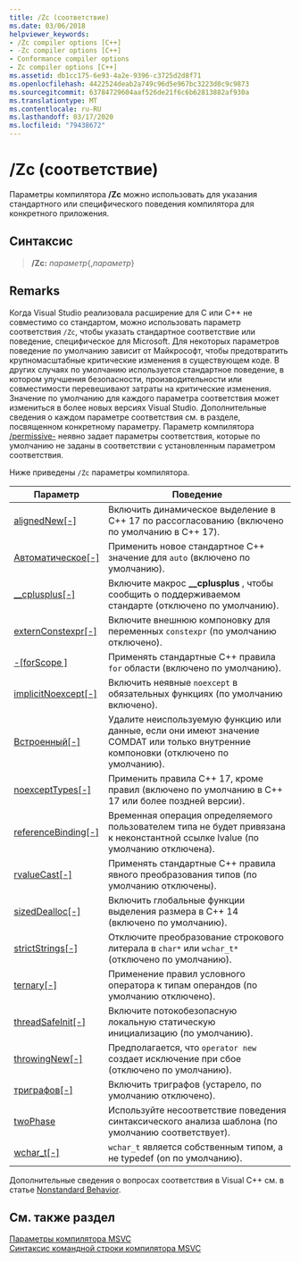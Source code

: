 ```yaml
---
title: /Zc (соответствие)
ms.date: 03/06/2018
helpviewer_keywords:
- /Zc compiler options [C++]
- -Zc compiler options [C++]
- Conformance compiler options
- Zc compiler options [C++]
ms.assetid: db1cc175-6e93-4a2e-9396-c3725d2d8f71
ms.openlocfilehash: 4422524deab2a749c96d5e967bc3223d0c9c9873
ms.sourcegitcommit: 63784729604aaf526de21f6c6b62813882af930a
ms.translationtype: MT
ms.contentlocale: ru-RU
ms.lasthandoff: 03/17/2020
ms.locfileid: "79438672"
---
```

# <a name="zc-conformance"></a>/Zc (соответствие)

Параметры компилятора **/Zc** можно использовать для указания стандартного или специфического поведения компилятора для конкретного приложения.

## <a name="syntax"></a>Синтаксис

> **/Zc:** _параметр_{,_параметр_}

## <a name="remarks"></a>Remarks

Когда Visual Studio реализовала расширение для C или C++ не совместимо со стандартом, можно использовать параметр соответствия `/Zc`, чтобы указать стандартное соответствие или поведение, специфическое для Microsoft. Для некоторых параметров поведение по умолчанию зависит от Майкрософт, чтобы предотвратить крупномасштабные критические изменения в существующем коде. В других случаях по умолчанию используется стандартное поведение, в котором улучшения безопасности, производительности или совместимости перевешивают затраты на критические изменения. Значение по умолчанию для каждого параметра соответствия может измениться в более новых версиях Visual Studio. Дополнительные сведения о каждом параметре соответствия см. в разделе, посвященном конкретному параметру. Параметр компилятора [/permissive-](permissive-standards-conformance.md) неявно задает параметры соответствия, которые по умолчанию не заданы в соответствии с установленным параметром соответствия.

Ниже приведены `/Zc` параметры компилятора.

|Параметр|Поведение|
|---|---|
|[alignedNew\[-\]](zc-alignednew.md)|Включить динамическое выделение в C++ 17 по рассогласованию (включено по умолчанию в C++ 17).|
|[Автоматическое\[-\]](zc-auto-deduce-variable-type.md)|Применить новое стандартное C++ значение для `auto` (включено по умолчанию).|
|[__cplusplus\[-\]](zc-cplusplus.md)|Включите макрос **__cplusplus** , чтобы сообщить о поддерживаемом стандарте (отключено по умолчанию).|
|[externConstexpr\[-\]](zc-externconstexpr.md)|Включите внешнюю компоновку для переменных `constexpr` (по умолчанию отключено).|
|[-\[forScope \]](zc-forscope-force-conformance-in-for-loop-scope.md)|Применять стандартные C++ правила `for` области (включено по умолчанию).|
|[implicitNoexcept\[-\]](zc-implicitnoexcept-implicit-exception-specifiers.md)|Включить неявные `noexcept` в обязательных функциях (по умолчанию включено).|
|[Встроенный\[-\]](zc-inline-remove-unreferenced-comdat.md)|Удалите неиспользуемую функцию или данные, если они имеют значение COMDAT или только внутренние компоновки (отключено по умолчанию).|
|[noexceptTypes\[-\]](zc-noexcepttypes.md)|Применить правила C++ 17, кроме правил (включено по умолчанию в C++ 17 или более поздней версии).|
|[referenceBinding\[-\]](zc-referencebinding-enforce-reference-binding-rules.md)|Временная операция определяемого пользователем типа не будет привязана к неконстантной ссылке lvalue (по умолчанию отключена).|
|[rvalueCast\[-\]](zc-rvaluecast-enforce-type-conversion-rules.md)|Применять стандартные C++ правила явного преобразования типов (по умолчанию отключены).|
|[sizedDealloc\[-\]](zc-sizeddealloc-enable-global-sized-dealloc-functions.md)|Включить глобальные функции выделения размера в C++ 14 (включено по умолчанию).|
|[strictStrings\[-\]](zc-strictstrings-disable-string-literal-type-conversion.md)|Отключите преобразование строкового литерала в `char*` или `wchar_t*` (отключено по умолчанию).|
|[ternary\[-\]](zc-ternary.md)|Применение правил условного оператора к типам операндов (по умолчанию отключено).|
|[threadSafeInit\[-\]](zc-threadsafeinit-thread-safe-local-static-initialization.md)|Включите потокобезопасную локальную статическую инициализацию (по умолчанию).|
|[throwingNew\[-\]](zc-throwingnew-assume-operator-new-throws.md)|Предполагается, что `operator new` создает исключение при сбое (отключено по умолчанию).|
|[триграфов\[-\]](zc-trigraphs-trigraphs-substitution.md)|Включить триграфов (устарело, по умолчанию отключено).|
|[twoPhase](zc-twophase.md)|Используйте несоответствие поведения синтаксического анализа шаблона (по умолчанию соответствует).|
|[wchar_t\[-\]](zc-wchar-t-wchar-t-is-native-type.md)|`wchar_t` является собственным типом, а не typedef (on по умолчанию).|

Дополнительные сведения о вопросах соответствия в Visual C++ см. в статье [Nonstandard Behavior](../../cpp/nonstandard-behavior.md).

## <a name="see-also"></a>См. также раздел

[Параметры компилятора MSVC](compiler-options.md)<br/>
[Синтаксис командной строки компилятора MSVC](compiler-command-line-syntax.md)

